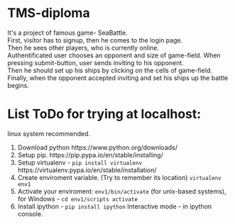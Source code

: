 # TMS-diploma
It's a project of famous game- SeaBattle.<br>
First, visitor has to signup, then he comes to the login page. <br>
Then he sees other players, who is currently online. <br>
Authentificated user chooses an opponent and size of game-field. When pressing submit-button, user sends inviting to his opponent. <br>
Then he should set up his ships by clicking on the cells of game-field.<br>
Finally, when the opponent accepted inviting and set his ships up the battle begins. 
# List ToDo for trying at localhost:

linux system recommended.
<ol>
<li>Download python https://www.python.org/downloads/</li>
<li>Setup pip. https://pip.pypa.io/en/stable/installing/</li>
<li>Setup virtualenv - <code>pip install virtualenv</code> https://virtualenv.pypa.io/en/stable/installation/</li>
<li>Create enviroment variable. (Try to remember its location) <code>virtualenv env1</code></li>
<li>Activate your enviroment: <code>env1/bin/activate</code> (for unix-based systems), for Windows - <code>cd env1/scripts activate</code></li>
<li>Install ipython - <code>pip install ipython</code>
Interactive mode - in ipython console.</li>
</ol>
